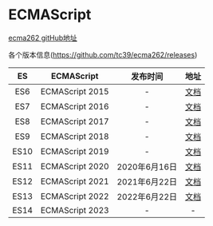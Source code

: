 # ECMAScript

[ecma262 gitHub地址](https://github.com/tc39/ecma262)

各个版本信息(https://github.com/tc39/ecma262/releases)

|ES|ECMAScript|发布时间|地址
|:---:|:---:|:---:|:---:|
|ES6|ECMAScript 2015|-|[文档](https://262.ecma-international.org/6.0/)|
|ES7|ECMAScript 2016|-|[文档](https://262.ecma-international.org/7.0/)|
|ES8|ECMAScript 2017|-|[文档](https://262.ecma-international.org/8.0/)|
|ES9|ECMAScript 2018|-|[文档](https://262.ecma-international.org/9.0/)|
|ES10|ECMAScript 2019|-|[文档](https://262.ecma-international.org/10.0/)|
|ES11|ECMAScript 2020|2020年6月16日|[文档](https://262.ecma-international.org/11.0/)|
|ES12|ECMAScript 2021|2021年6月22日|[文档](https://262.ecma-international.org/12.0/)|
|ES13|ECMAScript 2022|2022年6月22日|[文档](https://262.ecma-international.org/13.0/)|
|ES14|ECMAScript 2023|-|-|
